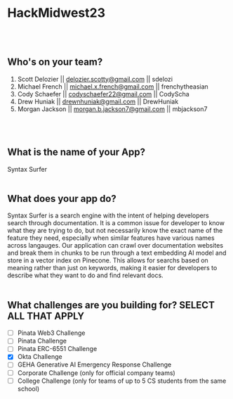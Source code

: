 # HackMidwest23

<br /><br />

## Who's on your team?

1.   Scott Delozier  || delozier.scotty@gmail.com   || sdelozi
2.   Michael French  || michael.x.french@gmail.com  || frenchytheasian
3.   Cody Schaefer   || codyschaefer22@gmail.com    || CodyScha
4.   Drew Huniak     || drewnhuniak@gmail.com       || DrewHuniak
5.   Morgan Jackson  || morgan.b.jackson7@gmail.com || mbjackson7

<br /><br />


## What is the name of your App?
Syntax Surfer
<br /><br />
## What does your app do?
Syntax Surfer is a search engine with the intent of helping developers search through documentation. It is a common issue for developer to know what they are trying to do, but not necessarily know the exact name of the feature they need, especially when similar features have various names across langauges. Our application can crawl over documentation websites and break them in chunks to be run through a text embedding AI model and store in a vector index on Pinecone. This allows for searchs based on meaning rather than just on keywords, making it easier for developers to describe what they want to do and find relevant docs.
<br /><br />


## What challenges are you building for? SELECT ALL THAT APPLY
- [ ]  Pinata Web3 Challenge
- [ ]  Pinata Challenge
- [ ]  Pinata ERC-6551 Challenge
- [X]  Okta Challenge
- [ ]  GEHA Generative AI Emergency Response Challenge
- [ ]  Corporate Challenge (only for official company teams)
- [ ]  College Challenge (only for teams of up to 5 CS students from the same school)

<br /><br />